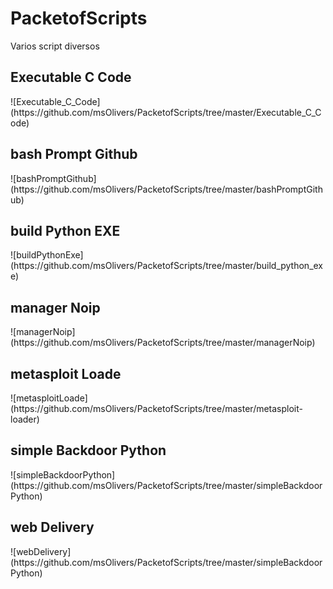 # PacketofScripts
Varios script diversos

<h2>Executable C Code</h2>
![Executable_C_Code](https://github.com/msOlivers/PacketofScripts/tree/master/Executable_C_Code)

<h2>bash Prompt Github</h2>
![bashPromptGithub](https://github.com/msOlivers/PacketofScripts/tree/master/bashPromptGithub)

<h2>build Python EXE</h2>
![buildPythonExe](https://github.com/msOlivers/PacketofScripts/tree/master/build_python_exe)

<h2>manager Noip</h2>
![managerNoip](https://github.com/msOlivers/PacketofScripts/tree/master/managerNoip)

<h2>metasploit Loade</h2>
![metasploitLoade](https://github.com/msOlivers/PacketofScripts/tree/master/metasploit-loader)

<h2>simple Backdoor Python</h2>
![simpleBackdoorPython](https://github.com/msOlivers/PacketofScripts/tree/master/simpleBackdoorPython)

<h2>web Delivery</h2>
![webDelivery](https://github.com/msOlivers/PacketofScripts/tree/master/simpleBackdoorPython)

